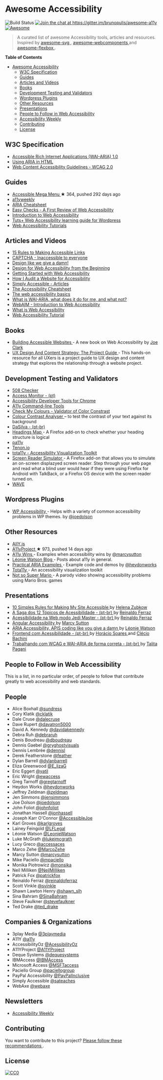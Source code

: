 <h1>
 Awesome Accessibility
</h1>
<p>
 <img alt="Build Status" src="https://travis-ci.org/brunopulis/awesome-a11y.svg?branch=master"/>
 <a href="https://gitter.im/brunopulis/awesome-a11y?utm_source=badge&utm_medium=badge&utm_campaign=pr-badge&utm_content=badge">
  <img alt="Join the chat at https://gitter.im/brunopulis/awesome-a11y" src="https://badges.gitter.im/brunopulis/awesome-a11y.svg"/>
 </a>
 <a href="https://github.com/sindresorhus/awesome">
  <img alt="Awesome" src="https://cdn.rawgit.com/sindresorhus/awesome/d7305f38d29fed78fa85652e3a63e154dd8e8829/media/badge.svg"/>
 </a>
</p>
<blockquote>
 <p>
  A curated list of awesome Accessibility tools, articles and resources. Inspired by
  <a href="https://github.com/willianjusten/awesome-svg">
   awesome-svg
  </a>
  ,
  <a href="https://github.com/obetomuniz/awesome-webcomponents">
   awesome-webcomponents
  </a>
  and
  <a href="https://github.com/afonsopacifer/awesome-flexbox">
   awesome-flexbox
  </a>
  .
 </p>
</blockquote>
<p>
 <strong>
  Table of Contents
 </strong>
</p>
<ul>
 <li>
  <a href="##awesome-accessibility">
   Awesome Accessibility
  </a>
  <ul>
   <li>
    <a href="#w3c-specification">
     W3C Specification
    </a>
   </li>
   <li>
    <a href="#guides">
     Guides
    </a>
   </li>
   <li>
    <a href="#articles-and-videos">
     Articles and Videos
    </a>
   </li>
   <li>
    <a href="#books">
     Books
    </a>
   </li>
   <li>
    <a href="#development-testing-and-validators">
     Development Testing and Validators
    </a>
   </li>
   <li>
    <a href="#wordpress-plugins">
     Wordpress Plugins
    </a>
   </li>
   <li>
    <a href="#other-resources">
     Other Resources
    </a>
   </li>
   <li>
    <a href="#presentations">
     Presentations
    </a>
   </li>
   <li>
    <a href="#people-to-follow-in-web-accessibility">
     People to Follow in Web Accessibility
    </a>
   </li>
   <li>
    <a href="#newsletters">
     Accessibility Weekly
    </a>
   </li>
   <li>
    <a href="#contributing">
     Contributing
    </a>
   </li>
   <li>
    <a href="#license">
     License
    </a>
   </li>
  </ul>
 </li>
</ul>
<h2>
 W3C Specification
</h2>
<ul>
 <li>
  <a href="https://www.w3.org/TR/wai-aria/">
   Accessible Rich Internet Applications (WAI-ARIA) 1.0
  </a>
 </li>
 <li>
  <a href="https://www.w3.org/TR/aria-in-html/">
   Using ARIA in HTML
  </a>
 </li>
 <li>
  <a href="https://www.w3.org/TR/WCAG20/">
   Web Content Accessibility Guidelines - WCAG 2.0
  </a>
 </li>
</ul>
<h2>
 Guides
</h2>
<ul>
 <li>
  <a href="https://github.com/adobe-accessibility/Accessible-Mega-Menu">
   Accessible Mega Menu
  </a>
  <span>
   &#9733 364, pushed 292 days ago
  </span>
 </li>
 <li>
  <a href="http://a11yweekly.com/">
   a11yweekly
  </a>
 </li>
 <li>
  <a href="http://karlgroves-sandbox.com/CheatSheets/ARIA-Cheatsheet.html">
   ARIA Cheatsheet
  </a>
 </li>
 <li>
  <a href="http://www.w3.org/WAI/eval/preliminary.html">
   Easy Checks - A First Review of Web Accessibility
  </a>
 </li>
 <li>
  <a href="https://webaccessibility.withgoogle.com/course">
   Introduction to Web Accessibility
  </a>
 </li>
 <li>
  <a href="http://code.tutsplus.com/series/accessibility--cms-799">
   Tuts+ Web Accessibility learning guide for Wordpress
  </a>
 </li>
 <li>
  <a href="http://www.w3.org/WAI/tutorials/">
   Web Accessibility Tutorials
  </a>
 </li>
</ul>
<h2>
 Articles and Videos
</h2>
<ul>
 <li>
  <a href="http://www.sitepoint.com/15-rules-making-accessible-links/">
   15 Rules to Making Accessible Links
  </a>
 </li>
 <li>
  <a href="http://www.sitepoint.com/captcha-inaccessible-to-everyone/">
   CAPTCHA - Inaccessible to everyone
  </a>
 </li>
 <li>
  <a href="https://vimeo.com/110965713">
   Design like we give a damn!
  </a>
 </li>
 <li>
  <a href="https://getflywheel.com/layout/design-web-accessibility-beginning/">
   Design for Web Accessibility from the Beginning
  </a>
 </li>
 <li>
  <a href="http://www.w3.org/WAI/gettingstarted/Overview.html">
   Getting Started with Web Accessibility
  </a>
 </li>
 <li>
  <a href="http://staging.substantial.com/blog/2014/07/22/how-i-audit-a-website-for-accessibility/">
   How I Audit a Website for Accessibility
  </a>
 </li>
 <li>
  <a href="http://simplyaccessible.com/articles/">
   Simply Accessible - Articles
  </a>
 </li>
 <li>
  <a href="http://bitsofco.de/the-accessibility-cheatsheet/">
   The Accessibility Cheatsheet
  </a>
 </li>
 <li>
  <a href="https://www.marcozehe.de/2015/12/14/the-web-accessibility-basics/">
   The web accessibility basics
  </a>
 </li>
 <li>
  <a href="https://www.marcozehe.de/2014/03/27/what-is-wai-aria-what-does-it-do-for-me-and-what-not/">
   What is WAI-ARIA, what does it do for me, and what not?
  </a>
 </li>
 <li>
  <a href="http://webaim.org/intro/">
   WebAIM - Introduction to Web Accessibility
  </a>
 </li>
 <li>
  <a href="http://alistapart.com/article/wiwa">
   What is Web Accessibility
  </a>
 </li>
 <li>
  <a href="https://www.w3.org/WAI/tutorials/">
   Web Accessibility Tutorial
  </a>
 </li>
</ul>
<h2>
 Books
</h2>
<ul>
 <li>
  <a href="http://joeclark.org/book/">
   Building Accessible Websites
  </a>
  - A new book on Web Accessibility by
  <a href="http://joeclark.org/">
   Joe Clark
  </a>
 </li>
 <li>
  <a href="https://gathercontent.com/a-project-guide-to-ux-design-download-pdf">
   UX Design And Content Strategy: The Project Guide
  </a>
  - This hands-on resource for all UXers is a project guide to UX design and content strategy that explores the relationship through a website project.
 </li>
</ul>
<h2>
 Development Testing and Validators
</h2>
<ul>
 <li>
  <a href="http://www.508checker.com/">
   508 Checker
  </a>
 </li>
 <li>
  <a href="http://www.acessibilidade.gov.pt/accessmonitor/">
   Access Monitor - (pt)
  </a>
 </li>
 <li>
  <a href="https://chrome.google.com/webstore/detail/accessibility-developer-t/fpkknkljclfencbdbgkenhalefipecmb?hl=en">
   Accessibility Developer Tools for Chrome
  </a>
 </li>
 <li>
  <a href="https://addyosmani.github.io/a11y/">
   A11y Command-line Tools
  </a>
 </li>
 <li>
  <a href="http://www.checkmycolours.com/">
   Check My Colours - Validator of Color Constrast
  </a>
 </li>
 <li>
  <a href="https://www.paciellogroup.com/resources/contrastanalyser/">
   Colour Contrast Analyser
  </a>
  – to test the contrast of your text against its background
 </li>
 <li>
  <a href="http://www.dasilva.org.br/">
   DaSilva - (pt-br)
  </a>
 </li>
 <li>
  <a href="https://addons.mozilla.org/en-US/firefox/addon/headingsmap/">
   Headings Map
  </a>
  - A Firefox add-on to check whether your heading structure is logical
 </li>
 <li>
  <a href="http://www.pa11y.org/">
   pa11y
  </a>
 </li>
 <li>
  <a href="https://tenon.io/">
   Tenon.io
  </a>
 </li>
 <li>
  <a href="http://khan.github.io/tota11y/">
   tota11y - Accessibility Visualization Toolkit
  </a>
 </li>
 <li>
  <a href="https://addons.mozilla.org/en-US/firefox/addon/screen-reader-simulator/?src=search">
   Screen Reader Simulator
  </a>
  - A Firefox add-on that allows you to simulate an on-screen displazyed screen reader. Step through your web page and read what a blind user would hear if they were using Firefox for Android with TalkBack, or a Firefox OS device with the screen reader turned on.
 </li>
 <li>
  <a href="http://wave.webaim.org/">
   WAVE
  </a>
 </li>
</ul>
<h2>
 Wordpress Plugins
</h2>
<ul>
 <li>
  <a href="https://www.joedolson.com/wp-accessibility/">
   WP Accessibility
  </a>
  - Helps with a variety of common accessibility problems in WP themes. by
  <a href="https://github.com/joedolson">
   @joedolson
  </a>
 </li>
</ul>
<h2>
 Other Resources
</h2>
<ul>
 <li>
  <a href="http://allyjs.io/">
   AIIY.js
  </a>
 </li>
 <li>
  <a href="https://github.com/a11yproject/a11yproject.com">
   A11yProject
  </a>
  <span>
   &#9733 973, pushed 14 days ago
  </span>
 </li>
 <li>
  <a href="http://a11ywins.tumblr.com/">
   A11y Wins
  </a>
  - Examples when accessibility wins by
  <a href="https://twitter.com/marcysutton">
   @marcysutton
  </a>
 </li>
 <li>
  <a href="http://tink.uk/">
   Léonie Watson Blog
  </a>
  - Posts about a11y in general.
 </li>
 <li>
  <a href="http://heydonworks.com/practical_aria_examples/">
   Practical ARIA Examples
  </a>
  - Example code and demos by
  <a href="https://twitter.com/heydonworks">
   @heydonworks
  </a>
 </li>
 <li>
  <a href="http://khan.github.io/tota11y/">
   Tota11y
  </a>
  - An accessibility visualization toolkit
 </li>
 <li>
  <a href="https://www.youtube.com/watch?v=DvaPRlZtfyc">
   Not so Super Mario
  </a>
  - A parody video showing accessibility problems using Mario Bros. games
 </li>
</ul>
<h2>
 Presentations
</h2>
<ul>
 <li>
  <a href="http://pt.slideshare.net/HelenaZubkow/10-simple-rules-for-making-my-site-accessible">
   10 Simples Rules for Making My Site Accessible
  </a>
  by
  <a href="https://twitter.com/misshelenasue">
   Helena Zubkow
  </a>
 </li>
 <li>
  <a href="https://www.youtube.com/watch?v=RFg6XP6oluE">
   A Saga dos 12 Tópicos de Acessibilidade - (pt-br)
  </a>
  by
  <a href="https://twitter.com/reinaldoferraz">
   Reinaldo Ferraz
  </a>
 </li>
 <li>
  <a href="https://www.youtube.com/watch?v=MMLQioPwbik">
   Acessibilidade na Web modo Jedi Master - (pt-br)
  </a>
  by
  <a href="https://twitter.com/reinaldoferraz">
   Reinaldo Ferraz
  </a>
 </li>
 <li>
  <a href="http://marcysutton.com/slides/angular-a11y-ng-europe/">
   Angular Accessibility
  </a>
  by
  <a href="https://twitter.com/marcysutton">
   Marcy Sutton
  </a>
 </li>
 <li>
  <a href="http://www.slideshare.net/LeonieWatson/aria-accessibility-apis-coding-like-you-give-a-damn-2015">
   ARIA Accessibility, APIS coding like you give a damn
  </a>
  by
  <a href="https://twitter.com/LeonieWatson">
   Léonie Watson
  </a>
 </li>
 <li>
  <a href="https://www.youtube.com/watch?v=UzTVq7we84w">
   Frontend com Acessibilidade - (pt-br)
  </a>
  by
  <a href="https://twitter.com/horaciosoares">
   Horácio Soares
  </a>
  and
  <a href="https://twitter.com/cbachini">
   Clécio Bachini
  </a>
 </li>
 <li>
  <a href="http://slides.com/talitapagani/wcag-aria-webbr2015#/16">
   Trabalhando com WCAG e WAI-ARIA de forma correta - (pt-br)
  </a>
  by
  <a href="https://github.com/talitapagani">
   Talita Pagani
  </a>
 </li>
</ul>
<h2>
 People to Follow in Web Accessibility
</h2>
<p>
 This is a list, in no particular order, of people to follow that contribute greatly to web accessibility and web standards.
</p>
<h2>
 People
</h2>
<ul>
 <li>
  Alice Boxhall
  <a href="https://twitter.com/sundress">
   @sundress
  </a>
 </li>
 <li>
  Cory Klatik
  <a href="https://twitter.com/cklatik">
   @cklatik
  </a>
 </li>
 <li>
  Dale Cruse
  <a href="https://twitter.com/dalecruse">
   @dalecruse
  </a>
 </li>
 <li>
  Dave Rupert
  <a href="https://twitter.com/davatron5000">
   @davatron5000
  </a>
 </li>
 <li>
  David A. Kennedy
  <a href="https://twitter.com/davidakennedy">
   @davidakennedy
  </a>
 </li>
 <li>
  Debra Ruh
  <a href="https://twitter.com/debraruh">
   @debraruh
  </a>
 </li>
 <li>
  Denis Boudreau
  <a href="https://twitter.com/dboudreau">
   @dboudreau
  </a>
 </li>
 <li>
  Dennis Gaebel
  <a href="https://twitter.com/gryghostvisuals">
   @gryghostvisuals
  </a>
 </li>
 <li>
  Dennis Lembrée
  <a href="https://twitter.com/dennisl">
   @dennisl
  </a>
 </li>
 <li>
  Derek Featherstone
  <a href="https://twitter.com/feather">
   @feather
  </a>
 </li>
 <li>
  Dylan Barrell
  <a href="https://twitter.com/dylanbarrell">
   @dylanbarrell
  </a>
 </li>
 <li>
  Eliza Greenwood
  <a href="https://twitter.com/E_lizaG">
   @E_lizaG
  </a>
 </li>
 <li>
  Eric Eggert
  <a href="https://twitter.com/yatil">
   @yatil
  </a>
 </li>
 <li>
  Eric Wright
  <a href="https://twitter.com/ewaccess">
   @ewaccess
  </a>
 </li>
 <li>
  Greg Tarnoff
  <a href="https://twitter.com/gregtarnoff">
   @gregtarnoff
  </a>
 </li>
 <li>
  Heydon Works
  <a href="http://twitter.com/heydonworks">
   @heydonworks
  </a>
 </li>
 <li>
  Jeffrey Zeldman
  <a href="https://twitter.com/zeldman">
   @zeldman
  </a>
 </li>
 <li>
  Jen Simmons
  <a href="https://twitter.com/jensimmons">
   @jensimmons
  </a>
 </li>
 <li>
  Joe Dolson
  <a href="https://twitter.com/joedolson">
   @joedolson
  </a>
 </li>
 <li>
  John Foliot
  <a href="https://twitter.com/johnfoliot">
   @johnfoliot
  </a>
 </li>
 <li>
  Jonathan Hassell
  <a href="https://twitter.com/jonhassell">
   @jonhassell
  </a>
 </li>
 <li>
  Joseph Karr O'Connor
  <a href="https://twitter.com/AccessibleJoe">
   @AccessibleJoe
  </a>
 </li>
 <li>
  Karl Groves
  <a href="https://twitter.com/karlgroves">
   @karlgroves
  </a>
 </li>
 <li>
  Lainey Feingold
  <a href="https://twitter.com/LFLegal">
   @LFLegal
  </a>
 </li>
 <li>
  Léonie Watson
  <a href="http://twitter.com/LeonieWatson">
   @LeonieWatson
  </a>
 </li>
 <li>
  Luke McGrath
  <a href="https://twitter.com/lukejmcgrath">
   @lukejmcgrath
  </a>
 </li>
 <li>
  Lucy Greco
  <a href="https://twitter.com/accessaces">
   @accessaces
  </a>
 </li>
 <li>
  Marco Zehe
  <a href="https://twitter.com/MarcoZehe">
   @MarcoZehe
  </a>
 </li>
 <li>
  Marcy Sutton
  <a href="http://twitter.com/marcysutton">
   @marcysutton
  </a>
 </li>
 <li>
  Mike Paciello
  <a href="https://twitter.com/mpaciello">
   @mpaciello
  </a>
 </li>
 <li>
  Monika Piotrowicz
  <a href="https://twitter.com/monsika">
   @monsika
  </a>
 </li>
 <li>
  Neil Milliken
  <a href="https://twitter.com/NeilMilliken">
   @NeilMilliken
  </a>
 </li>
 <li>
  Patrick Fox
  <a href="https://twitter.com/patrickfox">
   @patrickfox
  </a>
 </li>
 <li>
  Reinaldo Ferraz
  <a href="https://twitter.com/reinaldoferraz">
   @reinaldoferraz
  </a>
 </li>
 <li>
  Scott Vinkle
  <a href="https://twitter.com/svinkle">
   @svinkle
  </a>
 </li>
 <li>
  Shawn Lawton Henry
  <a href="https://twitter.com/shawn_slh">
   @shawn_slh
  </a>
 </li>
 <li>
  Sina Bahram
  <a href="https://twitter.com/SinaBahram">
   @SinaBahram
  </a>
 </li>
 <li>
  Steve Faulkner
  <a href="https://twitter.com/stevefaulkner">
   @stevefaulkner
  </a>
 </li>
 <li>
  Ted Drake
  <a href="https://twitter.com/ted_drake">
   @ted_drake
  </a>
 </li>
</ul>
<h2>
 Companies & Organizations
</h2>
<ul>
 <li>
  3play Media
  <a href="https://twitter.com/3playmedia">
   @3playmedia
  </a>
 </li>
 <li>
  A11Y
  <a href="https://twitter.com/a11y">
   @a11y
  </a>
 </li>
 <li>
  AccessibilityOz
  <a href="https://twitter.com/accessibilityoz">
   @AcessibilityOz
  </a>
 </li>
 <li>
  A11YProject
  <a href="https://twitter.com/A11YProject">
   @A11YProject
  </a>
 </li>
 <li>
  Deque Systems
  <a href="http://www.deque.com/">
   @dequesystems
  </a>
 </li>
 <li>
  IBMAccess
  <a href="https://twitter.com/IBMAccess">
   @IBMAccess
  </a>
 </li>
 <li>
  Microsoft Access
  <a href="https://twitter.com/MSFTaccess">
   @MSFTaccess
  </a>
 </li>
 <li>
  Paciello Group
  <a href="https://twitter.com/paciellogroup">
   @paciellogroup
  </a>
 </li>
 <li>
  PayPal Accessibility
  <a href="https://twitter.com/PayPalInclusive">
   @PayPalInclusive
  </a>
 </li>
 <li>
  Simply Accessible
  <a href="https://twitter.com/sateaches">
   @sateaches
  </a>
 </li>
 <li>
  WebAxe
  <a href="https://twitter.com/webaxe">
   @webaxe
  </a>
 </li>
</ul>
<h2>
 Newsletters
</h2>
<ul>
 <li>
  <a href="http://a11yweekly.com/">
   Accessibility Weekly
  </a>
 </li>
</ul>
<h2>
 Contributing
</h2>
<p>
 You want to contribute to this project?
 <a href="CONTRIBUTING.md">
  Please follow these recommendations
 </a>
 .
</p>
<h2>
 License
</h2>
<p>
 <a href="http://creativecommons.org/licenses/by/4.0/">
  <img alt="CC0" src="https://i.creativecommons.org/l/by/4.0/88x31.png"/>
 </a>
</p>
